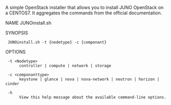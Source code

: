 A simple OpenStack installer that allows you to install JUNO OpenStack on a CENTOS7.
It aggregates the commands from the official documentation.

NAME
     JUNOinstall.sh

SYNOPSIS

     JUNOinstall.sh -t {nodetype} -c {componant}

OPTIONS

     -t <Nodetype>
          controller | compute | network | storage
          
     -c <componanttype>
          keystone | glance | nova | nova-network | neutron | horizon | cinder
          
     -h
          View this help message about the available command-line options.
